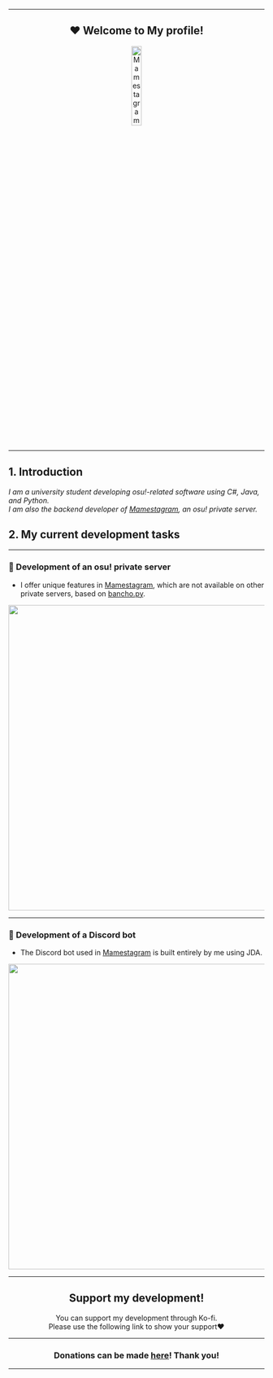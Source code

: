 <hr>

<h2 align="center">
❤️ Welcome to My profile!
</h2>

<div align="center">
  <img src="https://github.com/mames1dev/mames1dev/blob/main/mames1.jpg" width="20%" alt="Mamestagram Supporter" />
</div>

<hr>

## 1. Introduction
<p align="left">
  <em>
    I am a university student developing osu!-related software using C#, Java, and Python.<br>
    I am also the backend developer of <a href="https://github.com/Mamestagram">Mamestagram</a>, an osu! private server.
  </em>
</p>

## 2. My current development tasks
---
### 🚀 Development of an osu! private server
* I offer unique features in [Mamestagram](https://github.com/Mamestagram), which are not available on other private servers, based on <a href = "https://github.com/osuAkatsuki/bancho.py">bancho.py</a>.
<p align="left">
  <img src="https://github.com/mames1dev/mames1dev/blob/main/sc.png" width="600" />
</p>

---
### 🤖 Development of a Discord bot
* The Discord bot used in [Mamestagram](https://github.com/Mamestagram) is built entirely by me using JDA.
<p align="left">
  <img src="https://github.com/mames1dev/mames1dev/blob/main/discord%20bot.png" width="600" />
</p>

---

<h2 align="center">
Support my development!
</h2>
<p align = "center">
You can support my development through Ko-fi.<br>
Please use the following link to show your support❤️
</p>

<hr>

<h3 align = "center">
  Donations can be made <a href="https://ko-fi.com/Mamestagram">here</a>!
  Thank you!
</h3>

<hr>
